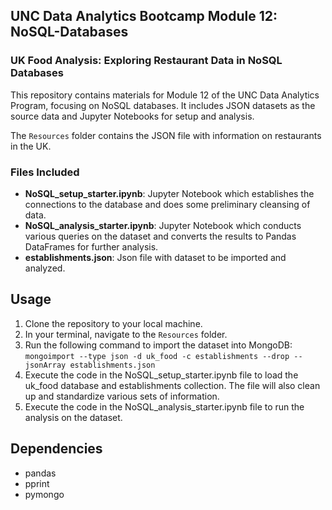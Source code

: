 ## UNC Data Analytics Bootcamp Module 12: NoSQL-Databases

### UK Food Analysis: Exploring Restaurant Data in NoSQL Databases

This repository contains materials for Module 12 of the UNC Data Analytics Program, focusing on NoSQL databases. It includes JSON datasets as the source data and Jupyter Notebooks for setup and analysis.

The `Resources` folder contains the JSON file with information on restaurants in the UK.

### Files Included

- **NoSQL_setup_starter.ipynb**: Jupyter Notebook which establishes the connections to the database and does some preliminary cleansing of data.
- **NoSQL_analysis_starter.ipynb**: Jupyter Notebook which conducts various queries on the dataset and converts the results to Pandas DataFrames for further analysis.
- **establishments.json**: Json file with dataset to be imported and analyzed.

## Usage

1. Clone the repository to your local machine.
2. In your terminal, navigate to the `Resources` folder.
3. Run the following command to import the dataset into MongoDB: `mongoimport --type json -d uk_food -c establishments --drop --jsonArray establishments.json`
4. Execute the code in the NoSQL_setup_starter.ipynb file to load the uk_food database and establishments collection. The file will also clean up and standardize various sets of information.
5. Execute the code in the NoSQL_analysis_starter.ipynb file to run the analysis on the dataset.

## Dependencies

- pandas
- pprint
- pymongo